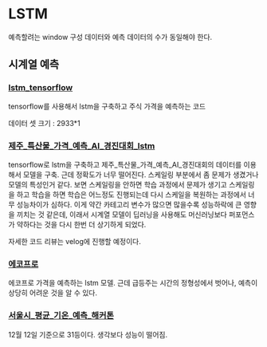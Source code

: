 # LSTM
예측할려는 window 구성 데이터와 예측 데이터의 수가 동일해야 한다.
## 시계열 예측

### [lstm_tensorflow](https://github.com/stockmanager1/-_-/blob/main/LSTM/lstm_tensorflow.ipynb)

tensorflow를 사용해서 lstm을 구축하고 주식 가격을 예측하는 코드

데이터 셋 크기 : 2933*1

### [제주_특산물_가격_예측_AI_경진대회_lstm](https://github.com/stockmanager1/-_-/blob/main/LSTM/%EC%A0%9C%EC%A3%BC_%ED%8A%B9%EC%82%B0%EB%AC%BC_%EA%B0%80%EA%B2%A9_%EC%98%88%EC%B8%A1_AI_%EA%B2%BD%EC%A7%84%EB%8C%80%ED%9A%8C_lstm.ipynb)

tensorflow로 lstm을 구축하고 제주_특산물_가격_예측_AI_경진대회의 데이터를 이용해서 모델을 구축. 근데 정확도가 너무 떨어진다. 스케일링 부분에서 좀 문제가 생겼거나 모델의 특성인거 같다. 보면 스케일링을 안하면 학습 과정에서 문제가 생기고 스케일링을 하고 학습을 하면 학습은 어느정도 진행되는데 다시 스케일을 복원하는 과정에서 너무 성능차이가 심하다. 이게 약간 카테고리 변수가 많으면 많을수록 성능하락에 큰 영향을 끼치는 것 같은데, 이래서 시계열 모델이 딥러닝을 사용해도 머신러닝보다 퍼포먼스가 약하다는 것을 다시 한번 더 상기하게 되었다.

자세한 코드 리뷰는 velog에 진행할 예정이다.

### [에코프로](https://github.com/stockmanager1/-_-/blob/main/LSTM/%EC%97%90%EC%BD%94%ED%94%84%EB%A1%9C%EB%A5%BC_lstm%EC%9C%BC%EB%A1%9C_%EC%98%88%EC%B8%A1%ED%95%98%EB%8A%94_%EC%BD%94%EB%93%9C.ipynb)
에코프로 가격을 예측하는 lstm 모델. 근데 급등주는 시간의 정형성에서 벗어나, 예측이 상당히 어려운 것을 알 수 있다.

### [서울시_평균_기온_예측_해커톤](https://github.com/stockmanager1/-_-/blob/main/LSTM/%EC%84%9C%EC%9A%B8%EC%8B%9C_%ED%8F%89%EA%B7%A0_%EA%B8%B0%EC%98%A8_%EC%98%88%EC%B8%A1_%ED%95%B4%EC%BB%A4%ED%86%A4_lstm.ipynb)
12월 12일 기준으로 31등이다. 생각보다 성능이 떨어짐.
